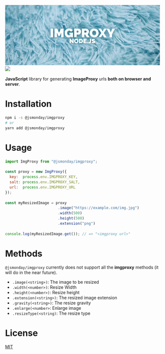 <img src="/docs/cover.png?v=2" />
<a href="https://opencollective.com/jsmonday" target="_blank">
  <img src="https://opencollective.com/jsmonday/tiers/one-shot-donation.svg?avatarHeight=60&width=600" />
</a><br />

**JavaScript** library for generating **ImageProxy** urls **both on browser and server**.

# Installation

```bash
npm i -s @jsmonday/imgproxy
# or
yarn add @jsmonday/imgproxy
```

# Usage

```js
import ImgProxy from "@jsmonday/imgproxy";

const proxy = new ImgProxy({ 
  key:  process.env.IMGPROXY_KEY, 
  salt: process.env.IMGPROXY_SALT, 
  url:  process.env.IMGPROXY_URL
});

const myResizedImage = proxy
                        .image("https://example.com/img.jpg")
                        .width(500)
                        .height(500)
                        .extension("png")

console.log(myResizedImage.get()); // => "<imgproxy url>"

```

# Methods
`@jsmonday/imgproxy` currently does not support all the **imgproxy** methods (it will do in the near future).

- `.image(<string>)`: The image to be resized
- `.width(<number>)`: Resize Width
- `.height(<number>)`: Resize height
- `.extension(<string>)`: The resized image extension
- `.gravity(<string>)`: The resize gravity
- `.enlarge(<number>`: Enlarge image
- `.resizeType(<string)`: The resize type


# License
[MIT](/LICENSE.md)
